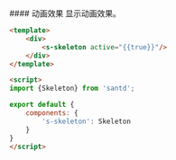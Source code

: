<codebox>
#### 动画效果
显示动画效果。

```html
<template>
    <div>
        <s-skeleton active="{{true}}"/>
    </div>
</template>

<script>
import {Skeleton} from 'santd';

export default {
    components: {
        's-skeleton': Skeleton
    }
}
</script>
```
</codebox>
